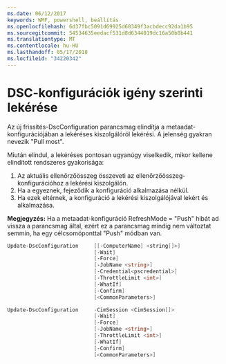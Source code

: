 ```yaml
---
ms.date: 06/12/2017
keywords: WMF, powershell, beállítás
ms.openlocfilehash: 6d37fbc5091d69925d60349f3acbdecc92da1b95
ms.sourcegitcommit: 54534635eedacf531d8d6344019dc16a50b8b441
ms.translationtype: MT
ms.contentlocale: hu-HU
ms.lasthandoff: 05/17/2018
ms.locfileid: "34220342"
---
```

# <a name="on-demand-pull-of-dsc-configurations"></a>DSC-konfigurációk igény szerinti lekérése

Az új frissítés-DscConfiguration parancsmag elindítja a metaadat-konfigurációjában a lekéréses kiszolgálóról lekérési. A jelenség gyakran nevezik "Pull most".


Miután elindul, a lekéréses pontosan ugyanúgy viselkedik, mikor kellene elindított rendszeres gyakorisága:

1. Az aktuális ellenőrzőösszeg összeveti az ellenőrzőösszeg-konfigurációhoz a lekérési kiszolgálón.
2. Ha a egyeznek, fejeződik a konfiguráció alkalmazása nélkül.
3. Ha ezek eltérnek, a konfiguráció a lekérési kiszolgálójával lekért és alkalmazása.

**Megjegyzés:** Ha a metaadat-konfiguráció RefreshMode = "Push" hibát ad vissza a parancsmag által, ezért ez a parancsmag mindig nem változtat semmin, ha egy célcsomóponttal "Push" módban van.

```powershell
Update-DscConfiguration     [[-ComputerName] <string[]>]
                            [-Wait]
                            [-Force]
                            [-JobName <string>]
                            [-Credential<pscredential>]
                            [-ThrottleLimit <int>]
                            [-WhatIf]
                            [-Confirm]
                            [<CommonParameters>]

Update-DscConfiguration     -CimSession <CimSession[]>
                            [-Wait]
                            [-Force]
                            [-JobName <string>]
                            [-ThrottleLimit <int>]
                            [-WhatIf]
                            [-Confirm]
                            [<CommonParameters>]
```
